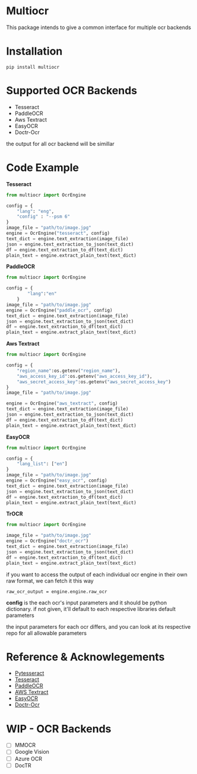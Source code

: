 # Multiocr
This package intends to give a common interface for multiple ocr backends

# Installation
```
pip install multiocr
```
# Supported OCR Backends

- Tesseract
- PaddleOCR
- Aws Textract
- EasyOCR
- Doctr-Ocr

the output for all ocr backend will be simillar

# Code Example
**Tesseract**
```python
from multiocr import OcrEngine

config = {
    "lang": "eng",
    "config" : "--psm 6"   
}
image_file = "path/to/image.jpg"
engine = OcrEngine("tesseract", config)
text_dict = engine.text_extraction(image_file)
json = engine.text_extraction_to_json(text_dict)
df = engine.text_extraction_to_df(text_dict)
plain_text = engine.extract_plain_text(text_dict)
```
**PaddleOCR**
```python
from multiocr import OcrEngine

config = {
        "lang":"en"
    }
image_file = "path/to/image.jpg"
engine = OcrEngine("paddle_ocr", config)
text_dict = engine.text_extraction(image_file)
json = engine.text_extraction_to_json(text_dict)
df = engine.text_extraction_to_df(text_dict)
plain_text = engine.extract_plain_text(text_dict)
```
**Aws Textract**
```python
from multiocr import OcrEngine

config = {
    "region_name":os.getenv("region_name"),
    "aws_access_key_id":os.getenv("aws_access_key_id"),
    "aws_secret_access_key":os.getenv("aws_secret_access_key")
}
image_file = "path/to/image.jpg"

engine = OcrEngine("aws_textract", config)
text_dict = engine.text_extraction(image_file)
json = engine.text_extraction_to_json(text_dict)
df = engine.text_extraction_to_df(text_dict)
plain_text = engine.extract_plain_text(text_dict)
```

**EasyOCR**
```python
from multiocr import OcrEngine

config = {
    "lang_list": ["en"]
}
image_file = "path/to/image.jpg"
engine = OcrEngine("easy_ocr", config)
text_dict = engine.text_extraction(image_file)
json = engine.text_extraction_to_json(text_dict)
df = engine.text_extraction_to_df(text_dict)
plain_text = engine.extract_plain_text(text_dict)
```

**TrOCR**
```python
from multiocr import OcrEngine

image_file = "path/to/image.jpg"
engine = OcrEngine("doctr_ocr")
text_dict = engine.text_extraction(image_file)
json = engine.text_extraction_to_json(text_dict)
df = engine.text_extraction_to_df(text_dict)
plain_text = engine.extract_plain_text(text_dict)

```

if you want to  access the output of each individual ocr engine in their own raw format, we can fetch it this way

```
raw_ocr_output = engine.engine.raw_ocr
```

**config** is the each ocr's input parameters and it should be python dictionary. if not given, it'll default to each respective libraries default parameters

the input parameters for each ocr differs, and you can look at its respective repo for all allowable parameters

# Reference & Acknowlegements

- [Pytesseract](https://github.com/madmaze/pytesseract)
- [Tesseract](https://github.com/tesseract-ocr/tesseract)
- [PaddleOCR](https://github.com/PaddlePaddle/PaddleOCR)
- [AWS Textract](https://docs.aws.amazon.com/textract/latest/dg/what-is.html)
- [EasyOCR](https://www.jaided.ai/easyocr/)
- [Doctr-Ocr](https://github.com/mindee/doctr)

# WIP - OCR Backends
- [ ] MMOCR
- [ ] Google Vision
- [ ] Azure OCR
- [ ] DocTR
